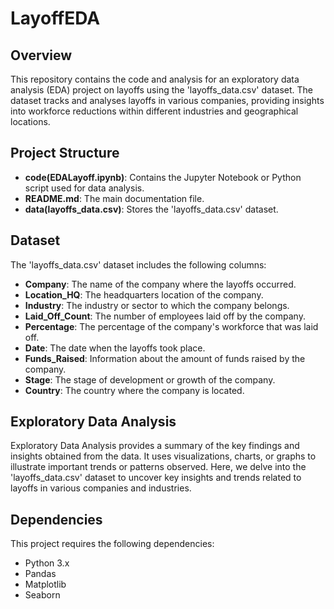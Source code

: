 # LayoffEDA

## Overview

This repository contains the code and analysis for an exploratory data analysis (EDA) project on layoffs using the 'layoffs_data.csv' dataset. The dataset tracks and analyses layoffs in various companies, providing insights into workforce reductions within different industries and geographical locations.

## Project Structure

- **code(EDALayoff.ipynb)**: Contains the Jupyter Notebook or Python script used for data analysis.
- **README.md**: The main documentation file.
- **data(layoffs_data.csv)**: Stores the 'layoffs_data.csv' dataset.

## Dataset

The 'layoffs_data.csv' dataset includes the following columns:

- **Company**: The name of the company where the layoffs occurred.
- **Location_HQ**: The headquarters location of the company.
- **Industry**: The industry or sector to which the company belongs.
- **Laid_Off_Count**: The number of employees laid off by the company.
- **Percentage**: The percentage of the company's workforce that was laid off.
- **Date**: The date when the layoffs took place.
- **Funds_Raised**: Information about the amount of funds raised by the company.
- **Stage**: The stage of development or growth of the company.
- **Country**: The country where the company is located.

## Exploratory Data Analysis

Exploratory Data Analysis provides a summary of the key findings and insights obtained from the data. It uses visualizations, charts, or graphs to illustrate important trends or patterns observed. Here, we delve into the 'layoffs_data.csv' dataset to uncover key insights and trends related to layoffs in various companies and industries. 

## Dependencies

This project requires the following dependencies:

- Python 3.x
- Pandas
- Matplotlib
- Seaborn






